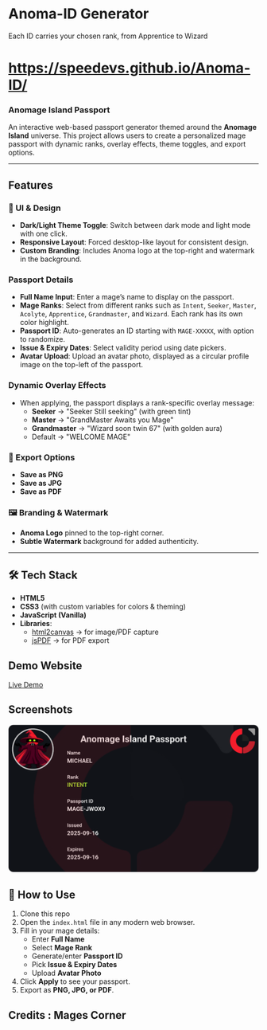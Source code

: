 # Anoma-ID Generator 
Each ID carries your chosen rank, from Apprentice to Wizard


# https://speedevs.github.io/Anoma-ID/

<h3>Anomage Island Passport </h3>

An interactive web-based passport generator themed around the **Anomage Island** universe. This project allows users to create a personalized mage passport with dynamic ranks, overlay effects, theme toggles, and export options.

---

##  Features

### 🎨 UI & Design
- **Dark/Light Theme Toggle**: Switch between dark mode and light mode with one click.
- **Responsive Layout**: Forced desktop-like layout for consistent design.
- **Custom Branding**: Includes Anoma logo at the top-right and watermark in the background.

###  Passport Details
- **Full Name Input**: Enter a mage’s name to display on the passport.
- **Mage Ranks**: Select from different ranks such as `Intent`, `Seeker`, `Master`, `Acolyte`, `Apprentice`, `Grandmaster`, and `Wizard`. Each rank has its own color highlight.
- **Passport ID**: Auto-generates an ID starting with `MAGE-XXXXX`, with option to randomize.
- **Issue & Expiry Dates**: Select validity period using date pickers.
- **Avatar Upload**: Upload an avatar photo, displayed as a circular profile image on the top-left of the passport.

###  Dynamic Overlay Effects
- When applying, the passport displays a rank-specific overlay message:
  - **Seeker** → "Seeker Still seeking" (with green tint)
  - **Master** → "GrandMaster Awaits you Mage"
  - **Grandmaster** → "Wizard soon twin 67" (with golden aura)
  - Default → "WELCOME MAGE"

### 💾 Export Options
- **Save as PNG**
- **Save as JPG**
- **Save as PDF**

### 🖼 Branding & Watermark
- **Anoma Logo** pinned to the top-right corner.
- **Subtle Watermark** background for added authenticity.

---

## 🛠 Tech Stack
- **HTML5**
- **CSS3** (with custom variables for colors & theming)
- **JavaScript (Vanilla)**
- **Libraries**:
  - [html2canvas](https://html2canvas.hertzen.com/) → for image/PDF capture
  - [jsPDF](https://github.com/parallax/jsPDF) → for PDF export


## Demo Website

[Live Demo](https://speedevs.github.io/Anoma-ID/)

## Screenshots
![Screenshot of a comment on a GitHub issue showing an image, added in the Markdown, of an Octocat smiling and raising a tentacle.](https://raw.githubusercontent.com/Speedevs/Anoma-ID/refs/heads/main/passport.png)


## 📖 How to Use
1. Clone this repo
2. Open the `index.html` file in any modern web browser.
3. Fill in your mage details:
   - Enter **Full Name**
   - Select **Mage Rank**
   - Generate/enter **Passport ID**
   - Pick **Issue & Expiry Dates**
   - Upload **Avatar Photo**
4. Click **Apply** to see your passport.
5. Export as **PNG, JPG, or PDF**.

## Credits : Mages Corner

